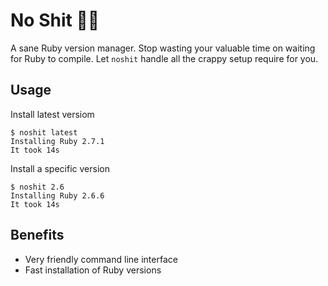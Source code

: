# No Shit 🧼💎

A sane Ruby version manager. Stop wasting your valuable time on waiting for Ruby to compile. Let `noshit` handle all the crappy setup require for you.

## Usage

Install latest versiom

```
$ noshit latest
Installing Ruby 2.7.1
It took 14s
```

Install a specific version
```
$ noshit 2.6
Installing Ruby 2.6.6
It took 14s
```

## Benefits

- Very friendly command line interface
- Fast installation of Ruby versions
